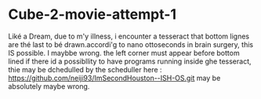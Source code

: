 # Cube-2-movie-attempt-1
Liké a Dream, due to m'y illness, i encounter a tesseract that bottom lignes are thé last to bé drawn.accordi'g to nano ottoseconds in brain surgery, this IS possible. I maybbe wrong.
the left corner must appear before bottom lined 
if there id a possibllity to have programs running inside ghe tesseract, thie may be dchedulled by the scheduller here : https://github.com/neiji93/ImSecondHouston--ISH-OS.git
may be absolutely maybe wrong.
